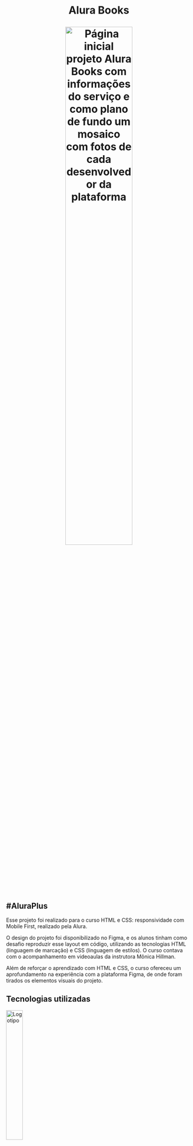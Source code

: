 <h1 align=center> <p>Alura Books</p>
  <img src = https://github.com/IC-Braw/Alura-books/assets/119905716/a683365e-1fa7-4f09-be86-a1ab04d002c8#vitrinedev
 alt = "Página inicial projeto Alura Books com informações do serviço e como plano de fundo um mosaico com fotos de cada desenvolvedor da plataforma" width=60%></h1>
<h2>#AluraPlus</h2>
<p>Esse projeto foi realizado para o curso HTML e CSS: responsividade com Mobile First, realizado pela Alura.</p>
<p>O design do projeto foi disponibilizado no Figma, e os alunos tinham como desafio reproduzir esse layout em código, utilizando as tecnologias HTML (linguagem de marcação) e CSS (linguagem de estilos). O curso contava com o acompanhamento em videoaulas da instrutora Mônica Hillman.</p>
<p>Além de reforçar o aprendizado com HTML e CSS, o curso ofereceu um aprofundamento na experiência com a plataforma Figma, de onde foram tirados os elementos visuais do projeto.</p>

<h2>Tecnologias utilizadas</h2>

<img src=https://upload.wikimedia.org/wikipedia/commons/1/10/CSS3_and_HTML5_logos_and_wordmarks.svg alt= Logotipo do HTML e do CSS width=30%>

<h2>Desenvolvedor</h2>

| <img src="https://avatars.githubusercontent.com/u/119905716?v=4" alt="Foto de perfil do desenvolvedor Israel Cabral" width=200><br><sub>[Israel Cabral](https://github.com/IC-Braw)</sub>
| :--:
